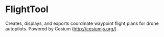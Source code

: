 # FlightTool
Creates, displays, and exports coordinate waypoint flight plans for drone autopilots. Powered by Cesium (http://cesiumjs.org/).
